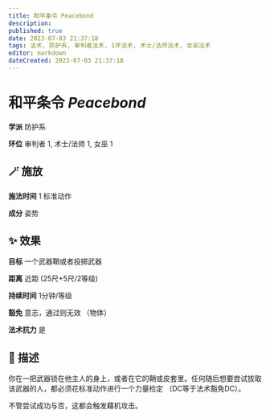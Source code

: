 ```yaml
---
title: 和平条令 Peacebond
description: 
published: true
date: 2023-07-03 21:37:18
tags: 法术, 防护系, 审判者法术, 1环法术, 术士/法师法术, 女巫法术
editor: markdown
dateCreated: 2023-07-03 21:37:18
---
```


# **和平条令** *Peacebond*

**学派** 防护系 

**环位** 审判者 1, 术士/法师 1, 女巫 1

## 🪄 施放

**施法时间** 1 标准动作

**成分** 姿势

## ✨ 效果 

**目标** 一个武器鞘或者投掷武器 

**距离** 近距 (25尺+5尺/2等级)  

**持续时间** 1分钟/等级 

**豁免** 意志，通过则无效 （物体）

**法术抗力** 是

## 📖 描述

你在一把武器锁在他主人的身上，或者在它的鞘或皮套里。任何随后想要尝试拔取该武器的人，都必须花标准动作进行一个力量检定 （DC等于法术豁免DC）。

不管尝试成功与否，这都会触发藉机攻击。
    